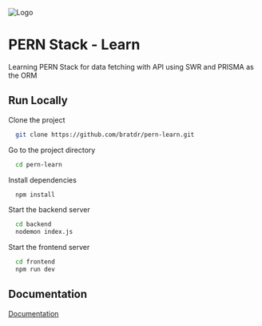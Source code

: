 ![Logo](https://repository-images.githubusercontent.com/248812720/56902700-c5bd-11ea-813f-ed8631377258)


# PERN Stack - Learn

Learning PERN Stack for data fetching with API using SWR and PRISMA as the ORM




## Run Locally

Clone the project

```bash
  git clone https://github.com/bratdr/pern-learn.git
```

Go to the project directory

```bash
  cd pern-learn
```

Install dependencies

```bash
  npm install
```

Start the backend server

```bash
  cd backend
  nodemon index.js
```

Start the frontend server

```bash
  cd frontend
  npm run dev
```


## Documentation

[Documentation](https://linktodocumentation)


